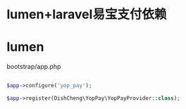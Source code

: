 # lumen+laravel易宝支付依赖


# lumen
bootstrap/app.php
```php

$app->configure('yop_pay');

$app->register(DishCheng\YopPay\YopPayProvider::class);
```



